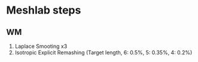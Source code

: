 # Meshlab steps

WM
---

1. Laplace Smooting x3
2. Isotropic Explicit Remashing (Target length, 6: 0.5%, 5: 0.35%, 4: 0.2%)
